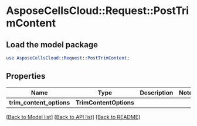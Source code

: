 # AsposeCellsCloud::Request::PostTrimContent 

## Load the model package
```perl
use AsposeCellsCloud::Request::PostTrimContent;
```

## Properties
Name | Type | Description | Notes
------------ | ------------- | ------------- | -------------
**trim_content_options** | **TrimContentOptions** |  |  

[[Back to Model list]](../README.md#documentation-for-requests) [[Back to API list]](../README.md#documentation-for-api-endpoints) [[Back to README]](../README.md)

